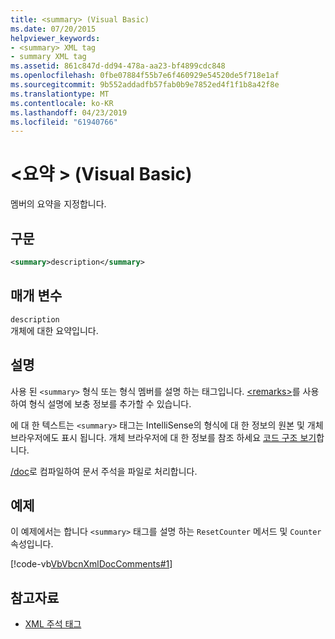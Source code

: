 ```yaml
---
title: <summary> (Visual Basic)
ms.date: 07/20/2015
helpviewer_keywords:
- <summary> XML tag
- summary XML tag
ms.assetid: 861c847d-dd94-478a-aa23-bf4899cdc848
ms.openlocfilehash: 0fbe07884f55b7e6f460929e54520de5f718e1af
ms.sourcegitcommit: 9b552addadfb57fab0b9e7852ed4f1f1b8a42f8e
ms.translationtype: MT
ms.contentlocale: ko-KR
ms.lasthandoff: 04/23/2019
ms.locfileid: "61940766"
---
```

# <a name="summary-visual-basic"></a>\<요약 > (Visual Basic)
멤버의 요약을 지정합니다.  
  
## <a name="syntax"></a>구문  
  
```xml  
<summary>description</summary>  
```  
  
## <a name="parameters"></a>매개 변수  
 `description`  
 개체에 대한 요약입니다.  
  
## <a name="remarks"></a>설명  
 사용 된 `<summary>` 형식 또는 형식 멤버를 설명 하는 태그입니다. [\<remarks>](../../../visual-basic/language-reference/xmldoc/remarks.md)를 사용하여 형식 설명에 보충 정보를 추가할 수 있습니다.  
  
 에 대 한 텍스트는 `<summary>` 태그는 IntelliSense의 형식에 대 한 정보의 원본 및 개체 브라우저에도 표시 됩니다. 개체 브라우저에 대 한 정보를 참조 하세요 [코드 구조 보기](/visualstudio/ide/viewing-the-structure-of-code)합니다.  
  
 [/doc](../../../visual-basic/reference/command-line-compiler/doc.md)로 컴파일하여 문서 주석을 파일로 처리합니다.  
  
## <a name="example"></a>예제  
 이 예제에서는 합니다 `<summary>` 태그를 설명 하는 `ResetCounter` 메서드 및 `Counter` 속성입니다.  
  
 [!code-vb[VbVbcnXmlDocComments#1](~/samples/snippets/visualbasic/VS_Snippets_VBCSharp/VbVbcnXmlDocComments/VB/Class1.vb#1)]  
  
## <a name="see-also"></a>참고자료

- [XML 주석 태그](../../../visual-basic/language-reference/xmldoc/index.md)
